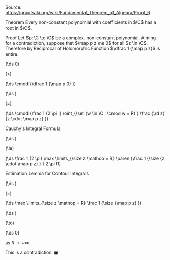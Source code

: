 # 

Source: https://proofwiki.org/wiki/Fundamental_Theorem_of_Algebra/Proof_6

Theorem
Every non-constant polynomial with coefficients in $\C$ has a root in $\C$.


Proof
Let $p: \C \to \C$ be a complex, non-constant polynomial.
Aiming for a contradiction, suppose that $\map p z \ne 0$ for all $z \in \C$.
Therefore by Reciprocal of Holomorphic Function $\dfrac 1 {\map p z}$ is entire.














\(\ds 0\)

\(<\)







\(\ds \cmod {\dfrac 1 {\map p 0} }\)




















\(\ds \)

\(=\)







\(\ds \cmod {\frac 1 {2 \pi i} \oint_{\set {w \in \C : \cmod w = R} } \frac {\rd z} {z \cdot \map p z} }\)





Cauchy's Integral Formula














\(\ds \)

\(\le\)







\(\ds \frac 1 {2 \pi} \max \limits_{\size z \mathop = R} \paren {\frac 1 {\size {z \cdot \map p z} } } 2 \pi R\)





Estimation Lemma for Contour Integrals














\(\ds \)

\(=\)







\(\ds \max \limits_{\size z \mathop = R} \frac 1 {\size {\map p z} }\)




















\(\ds \)

\(\to\)







\(\ds 0\)





as $R \to +\infty$



This is a contradiction.
$\blacksquare$





